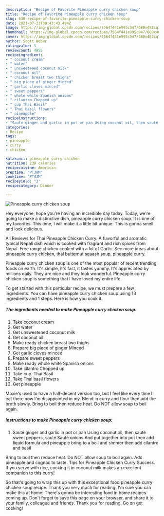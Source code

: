 ```yaml
---
description: "Recipe of Favorite Pineapple curry chicken soup"
title: "Recipe of Favorite Pineapple curry chicken soup"
slug: 630-recipe-of-favorite-pineapple-curry-chicken-soup
date: 2021-07-23T00:43:43.494Z
image: https://img-global.cpcdn.com/recipes/7564f441e995c047/680x482cq70/pineapple-curry-chicken-soup-recipe-main-photo.jpg
thumbnail: https://img-global.cpcdn.com/recipes/7564f441e995c047/680x482cq70/pineapple-curry-chicken-soup-recipe-main-photo.jpg
cover: https://img-global.cpcdn.com/recipes/7564f441e995c047/680x482cq70/pineapple-curry-chicken-soup-recipe-main-photo.jpg
author: Scott Weber
ratingvalue: 5
reviewcount: 4955
recipeingredient:
- " coconut cream"
- " water"
- " unsweetened coconut milk"
- " coconut oil"
- " chicken breast two thighs"
- " big piece of ginger Minced"
- " garlic cloves minced"
- " sweet peppers"
- " whole white Spanish onions"
- " cilantro Chopped up"
- " cup Thai Basil"
- " Thai basil flowers"
- " pineapple"
recipeinstructions:
- "Sauté ginger and garlic in pot or pan Using coconut oil, then sauté sweet peppers, sauté Sauté onions And put together into pot then add liquid formula and pineapple bring to a boil and simmer then add cilantro and basil"
categories:
- Recipe
tags:
- pineapple
- curry
- chicken

katakunci: pineapple curry chicken 
nutrition: 239 calories
recipecuisine: American
preptime: "PT38M"
cooktime: "PT43M"
recipeyield: "3"
recipecategory: Dinner

---
```



![Pineapple curry chicken soup](https://img-global.cpcdn.com/recipes/7564f441e995c047/680x482cq70/pineapple-curry-chicken-soup-recipe-main-photo.jpg)

Hey everyone, hope you're having an incredible day today. Today, we're going to make a distinctive dish, pineapple curry chicken soup. It is one of my favorites. This time, I will make it a little bit unique. This is gonna smell and look delicious.

All Reviews for Thai Pineapple Chicken Curry. A flavorful and aromatic typical Nepali dish which is cooked with fragrant and rich spices from Nepal. Free range chicken cooked with a lot of Garlic. See more ideas about pineapple curry chicken, thai butternut squash soup, pineapple curry.

Pineapple curry chicken soup is one of the most popular of recent trending foods on earth. It's simple, it's fast, it tastes yummy. It's appreciated by millions daily. They are nice and they look wonderful. Pineapple curry chicken soup is something that I have loved my entire life.


To get started with this particular recipe, we must prepare a few ingredients. You can have pineapple curry chicken soup using 13 ingredients and 1 steps. Here is how you cook it.

<!--inarticleads1-->

##### The ingredients needed to make Pineapple curry chicken soup:

1. Take  coconut cream
1. Get  water
1. Get  unsweetened coconut milk
1. Get  coconut oil
1. Make ready  chicken breast two thighs
1. Prepare  big piece of ginger Minced
1. Get  garlic cloves minced
1. Prepare  sweet peppers
1. Make ready  whole white Spanish onions
1. Take  cilantro Chopped up
1. Take  cup. Thai Basil
1. Take  Thai basil flowers
1. Get  pineapple


Moxie&#39;s used to have a half-decent version too, but I feel like every time I eat there now I&#39;m disappointed in my. Blend in curry and flour then add the broth slowly. Bring to boil then reduce heat. Do NOT allow soup to boil again. 

<!--inarticleads2-->

##### Instructions to make Pineapple curry chicken soup:

1. Sauté ginger and garlic in pot or pan Using coconut oil, then sauté sweet peppers, sauté Sauté onions And put together into pot then add liquid formula and pineapple bring to a boil and simmer then add cilantro and basil


Bring to boil then reduce heat. Do NOT allow soup to boil again. Add pineapple and cognac to taste. Tips for Pineapple Chicken Curry Success. If you serve with rice, cooking it in coconut milk makes an excellent companion to this curry! 

So that's going to wrap this up with this exceptional food pineapple curry chicken soup recipe. Thank you very much for reading. I'm sure you can make this at home. There's gonna be interesting food in home recipes coming up. Don't forget to save this page on your browser, and share it to your family, colleague and friends. Thank you for reading. Go on get cooking!
